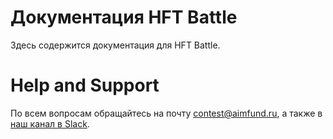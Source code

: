# Документация HFT Battle 
Здесь содержится документация для HFT Battle.

# Help and Support
По всем вопросам обращайтесь на почту 
[contest@aimfund.ru](contest@aimfund.ru), а также в [наш канал в Slack](http://hftbattle.slack.com).